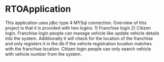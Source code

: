 # RTOApplication
This application uses jdbc type 4 MYSql connection. 
Overview of this project is that it is provided with two logins. 1) Franchise login 2) Citizen login. 
Franchise login people can manage vehicle like update vehicle details into the system. Additionally it will check for the location of the franchise and only registers it in the db if the vehicle registration location matches with the franchise location.
Citizen login people can only search vehicle with vehicle number from the system.
